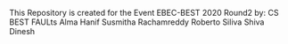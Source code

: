 This Repository is created for the Event EBEC-BEST 2020 Round2 
by: 
CS BEST FAULts
Alma Hanif
Susmitha Rachamreddy
Roberto Siliva
Shiva Dinesh
